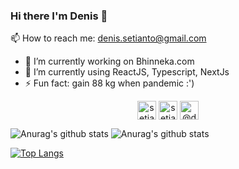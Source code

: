### Hi there I'm Denis 👋

📫 How to reach me: denis.setianto@gmail.com

- 🔭 I’m currently working on Bhinneka.com
- 🌱 I’m currently using ReactJS, Typescript, NextJs
- ⚡ Fun fact: gain 88 kg when pandemic :')

<p align="center">
<a href="https://linkedin.com/in/setiantodenis" target="__blank"><img align="center" src="https://cdn.jsdelivr.net/npm/simple-icons@3.0.1/icons/linkedin.svg" alt="setiantodenis" height="30" width="30" /></a>
<a href="https://instagram.com/setiantodenis" target="__blank"><img align="center" src="https://cdn.jsdelivr.net/npm/simple-icons@3.0.1/icons/instagram.svg" alt="setiantodenis" height="30" width="30" /></a>
<a href="https://medium.com/@denissetianto" target="__blank"><img align="center" src="https://cdn.jsdelivr.net/npm/simple-icons@3.0.1/icons/medium.svg" alt="@denissetianto" height="30" width="30" /></a>
</p>

<!--
**denis212/denis212** is a ✨ _special_ ✨ repository because its `README.md` (this file) appears on your GitHub profile.

Here are some ideas to get you started:

- 🔭 I’m currently working on Bhinneka.com
- 🌱 I’m currently learning ...
- 👯 I’m looking to collaborate on ...
- 🤔 I’m looking for help with ...
- 💬 Ask me about ...
- 📫 How to reach me: ...
- 😄 Pronouns: ...
- ⚡ Fun fact: ...
-->

![Anurag's github stats](https://github-readme-stats.vercel.app/api?username=denis212&count_private=true)
![Anurag's github stats](https://github-readme-stats.vercel.app/api?username=bmd-denissetianto&count_private=true)

[![Top Langs](https://github-readme-stats.vercel.app/api/top-langs/?username=denis212&layout=compact)](https://github.com/anuraghazra/github-readme-stats)
<!-- [![Top Langs](https://github-readme-stats.vercel.app/api/top-langs/?username=bmd-denissetianto&layout=compact)](https://github.com/anuraghazra/github-readme-stats) -->
